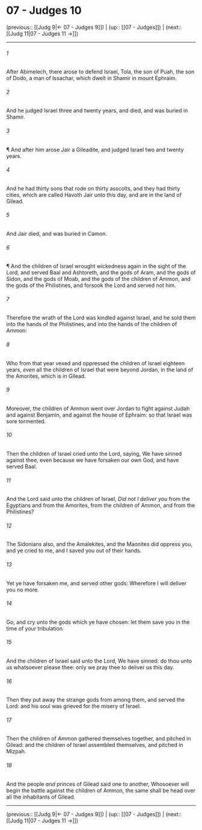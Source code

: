 # 07 - Judges 10

(previous:: [[Judg 9|← 07 - Judges 9]]) | (up:: [[07 - Judges]]) | (next:: [[Judg 11|07 - Judges 11 →]])

***


###### 1 
After Abimelech, there arose to defend Israel, Tola, the son of Puah, the son of Dodo, a man of Issachar, which dwelt in Shamir in mount Ephraim. 

###### 2 
And he judged Israel three and twenty years, and died, and was buried in Shamir. 

###### 3 
¶ And after him arose Jair a Gileadite, and judged Israel two and twenty years. 

###### 4 
And he had thirty sons that rode on thirty asscolts, and they had thirty cities, which are called Havoth Jair unto this day, and are in the land of Gilead. 

###### 5 
And Jair died, and was buried in Camon. 

###### 6 
¶ And the children of Israel wrought wickedness again in the sight of the Lord, and served Baal and Ashtoreth, and the gods of Aram, and the gods of Sidon, and the gods of Moab, and the gods of the children of Ammon, and the gods of the Philistines, and forsook the Lord and served not him. 

###### 7 
Therefore the wrath of the Lord was kindled against Israel, and he sold them into the hands of the Philistines, and into the hands of the children of Ammon: 

###### 8 
Who from that year vexed and oppressed the children of Israel eighteen years, _even_ all the children of Israel that were beyond Jordan, in the land of the Amorites, which is in Gilead. 

###### 9 
Moreover, the children of Ammon went over Jordan to fight against Judah and against Benjamin, and against the house of Ephraim: so that Israel was sore tormented. 

###### 10 
Then the children of Israel cried unto the Lord, saying, We have sinned against thee, even because we have forsaken our own God, and have served Baal. 

###### 11 
And the Lord said unto the children of Israel, _Did not I deliver you_ from the Egyptians and from the Amorites, from the children of Ammon, and from the Philistines? 

###### 12 
The Sidonians also, and the Amalekites, and the Maonites did oppress you, and ye cried to me, and I saved you out of their hands. 

###### 13 
Yet ye have forsaken me, and served other gods: Wherefore I will deliver you no more. 

###### 14 
Go, and cry unto the gods which ye have chosen: let them save you in the time of your tribulation. 

###### 15 
And the children of Israel said unto the Lord, We have sinned: do thou unto us whatsoever please thee: only we pray thee to deliver us this day. 

###### 16 
Then they put away the strange gods from among them, and served the Lord: and his soul was grieved for the misery of Israel. 

###### 17 
Then the children of Ammon gathered themselves together, and pitched in Gilead: and the children of Israel assembled themselves, and pitched in Mizpah. 

###### 18 
And the people _and_ princes of Gilead said one to another, Whosoever will begin the battle against the children of Ammon, the same shall be head over all the inhabitants of Gilead.

***

(previous:: [[Judg 9|← 07 - Judges 9]]) | (up:: [[07 - Judges]]) | (next:: [[Judg 11|07 - Judges 11 →]])
